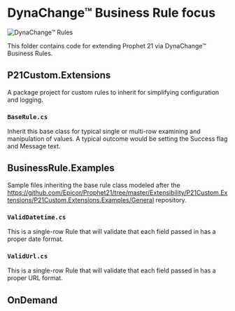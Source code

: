 # DynaChange&trade; Business Rule focus

![DynaChange&trade; Rules](https://github.com/Epicor/Prophet21/tree/master/Extensibility/P21Custom.Extensions/lib/assets)

This folder contains code for extending Prophet 21 via DynaChange&trade; Business Rules.

## P21Custom.Extensions

A package project for custom rules to inherit for simplifying configuration and logging.

### `BaseRule.cs`

Inherit this base class for typical single or multi-row examining and manipulation of values. A typical outcome would be setting the Success flag and Message text.

## BusinessRule.Examples

Sample files inheriting the base rule class modeled after the https://github.com/Epicor/Prophet21/tree/master/Extensibility/P21Custom.Extensions/P21Custom.Extensions.Examples/General repository.

### `ValidDatetime.cs`

This is a single-row Rule that will validate that each field passed in has a proper date format.

### `ValidUrl.cs`

This is a single-row Rule that will validate that each field passed in has a proper URL format.

## OnDemand
